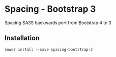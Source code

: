 # Spacing - Bootstrap 3
Spacing SASS backwards port from Bootstrap 4 to 3

## Installation
	bower install --save spacing-bootstrap-3
